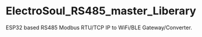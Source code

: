# ElectroSoul_RS485_master_Liberary
ESP32 based RS485 Modbus RTU/TCP IP to WiFi/BLE Gateway/Converter.
